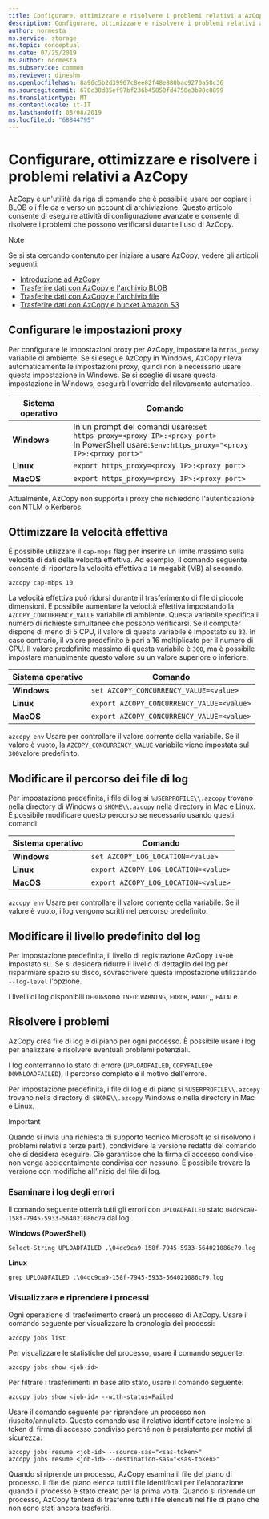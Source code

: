 ```yaml
---
title: Configurare, ottimizzare e risolvere i problemi relativi a AzCopy con archiviazione di Azure | Microsoft Docs
description: Configurare, ottimizzare e risolvere i problemi relativi a AzCopy.
author: normesta
ms.service: storage
ms.topic: conceptual
ms.date: 07/25/2019
ms.author: normesta
ms.subservice: common
ms.reviewer: dineshm
ms.openlocfilehash: 8a96c5b2d39967c8ee82f48e880bac9270a58c36
ms.sourcegitcommit: 670c38d85ef97bf236b45850fd4750e3b98c8899
ms.translationtype: MT
ms.contentlocale: it-IT
ms.lasthandoff: 08/08/2019
ms.locfileid: "68844795"
---
```

# <a name="configure-optimize-and-troubleshoot-azcopy"></a>Configurare, ottimizzare e risolvere i problemi relativi a AzCopy

AzCopy è un'utilità da riga di comando che è possibile usare per copiare i BLOB o i file da e verso un account di archiviazione. Questo articolo consente di eseguire attività di configurazione avanzate e consente di risolvere i problemi che possono verificarsi durante l'uso di AzCopy.

> [!NOTE]
> Se si sta cercando contenuto per iniziare a usare AzCopy, vedere gli articoli seguenti:
> - [Introduzione ad AzCopy](storage-use-azcopy-v10.md)
> - [Trasferire dati con AzCopy e l'archivio BLOB](storage-use-azcopy-blobs.md)
> - [Trasferire dati con AzCopy e l'archivio file](storage-use-azcopy-files.md)
> - [Trasferire dati con AzCopy e bucket Amazon S3](storage-use-azcopy-s3.md)

## <a name="configure-proxy-settings"></a>Configurare le impostazioni proxy

Per configurare le impostazioni proxy per AzCopy, impostare la `https_proxy` variabile di ambiente. Se si esegue AzCopy in Windows, AzCopy rileva automaticamente le impostazioni proxy, quindi non è necessario usare questa impostazione in Windows. Se si sceglie di usare questa impostazione in Windows, eseguirà l'override del rilevamento automatico.

| Sistema operativo | Comando  |
|--------|-----------|
| **Windows** | In un prompt dei comandi usare:`set https_proxy=<proxy IP>:<proxy port>`<br> In PowerShell usare:`$env:https_proxy="<proxy IP>:<proxy port>"`|
| **Linux** | `export https_proxy=<proxy IP>:<proxy port>` |
| **MacOS** | `export https_proxy=<proxy IP>:<proxy port>` |

Attualmente, AzCopy non supporta i proxy che richiedono l'autenticazione con NTLM o Kerberos.

## <a name="optimize-throughput"></a>Ottimizzare la velocità effettiva

È possibile utilizzare il `cap-mbps` flag per inserire un limite massimo sulla velocità di dati della velocità effettiva. Ad esempio, il comando seguente consente di riportare la velocità effettiva a `10` megabit (MB) al secondo.

```azcopy
azcopy cap-mbps 10
```

La velocità effettiva può ridursi durante il trasferimento di file di piccole dimensioni. È possibile aumentare la velocità effettiva impostando la `AZCOPY_CONCURRENCY_VALUE` variabile di ambiente. Questa variabile specifica il numero di richieste simultanee che possono verificarsi.  Se il computer dispone di meno di 5 CPU, il valore di questa variabile è impostato su `32`. In caso contrario, il valore predefinito è pari a 16 moltiplicato per il numero di CPU. Il valore predefinito massimo di questa variabile è `300`, ma è possibile impostare manualmente questo valore su un valore superiore o inferiore.

| Sistema operativo | Comando  |
|--------|-----------|
| **Windows** | `set AZCOPY_CONCURRENCY_VALUE=<value>` |
| **Linux** | `export AZCOPY_CONCURRENCY_VALUE=<value>` |
| **MacOS** | `export AZCOPY_CONCURRENCY_VALUE=<value>` |

`azcopy env` Usare per controllare il valore corrente della variabile.  Se il valore è vuoto, la `AZCOPY_CONCURRENCY_VALUE` variabile viene impostata sul `300`valore predefinito.

## <a name="change-the-location-of-the-log-files"></a>Modificare il percorso dei file di log

Per impostazione predefinita, i file di log si `%USERPROFILE\\.azcopy` trovano nella directory di Windows o `$HOME\\.azcopy` nella directory in Mac e Linux. È possibile modificare questo percorso se necessario usando questi comandi.

| Sistema operativo | Comando  |
|--------|-----------|
| **Windows** | `set AZCOPY_LOG_LOCATION=<value>` |
| **Linux** | `export AZCOPY_LOG_LOCATION=<value>` |
| **MacOS** | `export AZCOPY_LOG_LOCATION=<value>` |

`azcopy env` Usare per controllare il valore corrente della variabile. Se il valore è vuoto, i log vengono scritti nel percorso predefinito.

## <a name="change-the-default-log-level"></a>Modificare il livello predefinito del log

Per impostazione predefinita, il livello di registrazione AzCopy `INFO`è impostato su. Se si desidera ridurre il livello di dettaglio del log per risparmiare spazio su disco, sovrascrivere questa impostazione utilizzando ``--log-level`` l'opzione. 

I livelli di log disponibili `DEBUG`sono `INFO`: `WARNING`, `ERROR`, `PANIC`,, `FATAL`e.

## <a name="troubleshoot-issues"></a>Risolvere i problemi

AzCopy crea file di log e di piano per ogni processo. È possibile usare i log per analizzare e risolvere eventuali problemi potenziali. 

I log conterranno lo stato di errore (`UPLOADFAILED`, `COPYFAILED`e `DOWNLOADFAILED`), il percorso completo e il motivo dell'errore.

Per impostazione predefinita, i file di log e di piano si `%USERPROFILE\\.azcopy` trovano nella directory di `$HOME\\.azcopy` Windows o nella directory in Mac e Linux.

> [!IMPORTANT]
> Quando si invia una richiesta di supporto tecnico Microsoft (o si risolvono i problemi relativi a terze parti), condividere la versione redatta del comando che si desidera eseguire. Ciò garantisce che la firma di accesso condiviso non venga accidentalmente condivisa con nessuno. È possibile trovare la versione con modifiche all'inizio del file di log.

### <a name="review-the-logs-for-errors"></a>Esaminare i log degli errori

Il comando seguente otterrà tutti gli errori con `UPLOADFAILED` stato `04dc9ca9-158f-7945-5933-564021086c79` dal log:

**Windows (PowerShell)**

```
Select-String UPLOADFAILED .\04dc9ca9-158f-7945-5933-564021086c79.log
```

**Linux**

```
grep UPLOADFAILED .\04dc9ca9-158f-7945-5933-564021086c79.log
```

### <a name="view-and-resume-jobs"></a>Visualizzare e riprendere i processi

Ogni operazione di trasferimento creerà un processo di AzCopy. Usare il comando seguente per visualizzare la cronologia dei processi:

```
azcopy jobs list
```

Per visualizzare le statistiche del processo, usare il comando seguente:

```
azcopy jobs show <job-id>
```

Per filtrare i trasferimenti in base allo stato, usare il comando seguente:

```
azcopy jobs show <job-id> --with-status=Failed
```

Usare il comando seguente per riprendere un processo non riuscito/annullato. Questo comando usa il relativo identificatore insieme al token di firma di accesso condiviso perché non è persistente per motivi di sicurezza:

```
azcopy jobs resume <job-id> --source-sas="<sas-token>"
azcopy jobs resume <job-id> --destination-sas="<sas-token>"
```

Quando si riprende un processo, AzCopy esamina il file del piano di processo. Il file del piano elenca tutti i file identificati per l'elaborazione quando il processo è stato creato per la prima volta. Quando si riprende un processo, AzCopy tenterà di trasferire tutti i file elencati nel file di piano che non sono stati ancora trasferiti.